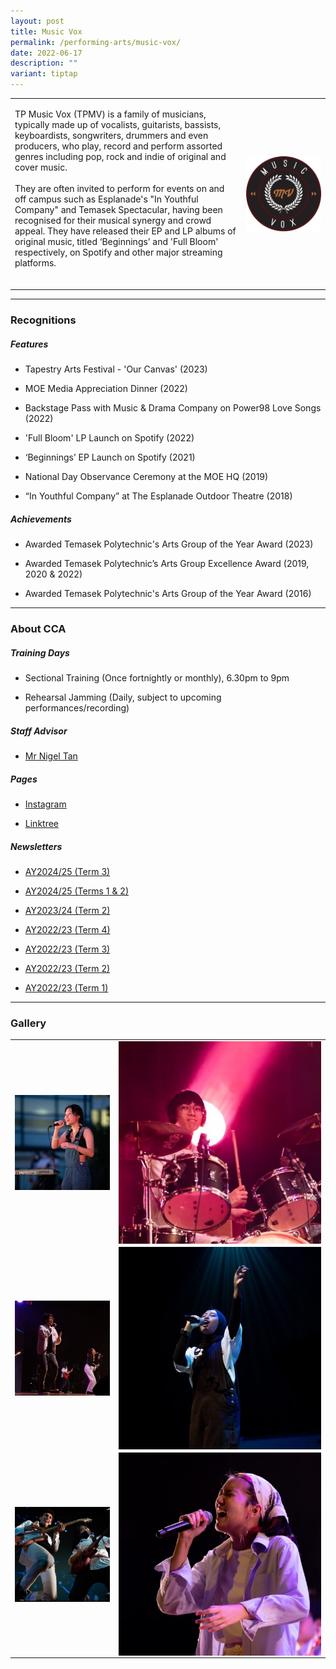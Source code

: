```yaml
---
layout: post
title: Music Vox
permalink: /performing-arts/music-vox/
date: 2022-06-17
description: ""
variant: tiptap
---
```

<table style="minWidth: 50px">
<colgroup>
<col>
<col>
</colgroup>
<tbody>
<tr>
<td rowspan="1" colspan="1">
<p>TP Music Vox (TPMV) is a family of musicians, typically made up of vocalists,
guitarists, bassists, keyboardists, songwriters, drummers and even producers,
who play, record and perform assorted genres including pop, rock and indie
of original and cover music.
<br>
<br>They are often invited to perform for events on and off campus such as
Esplanade's "In Youthful Company" and Temasek Spectacular, having been
recognised for their musical synergy and crowd appeal. They have released
their EP and LP albums of original music, titled ‘Beginnings’ and 'Full
Bloom' respectively, on Spotify and other major streaming platforms.
<br>
<br>
</p>
</td>
<td rowspan="1" colspan="1">
<div class="isomer-image-wrapper">
<img style="display:block;margin-left:auto;margin-right:auto;" height="auto" width="100%" alt="Music Vox" src="/images/Arts/MV/MV_logo.png">
</div>
</td>
</tr>
</tbody>
</table>
<hr>
<h3>Recognitions</h3>
<h5>Features</h5>
<ul data-tight="true" class="tight">
<li>
<p>Tapestry Arts Festival - 'Our Canvas' (2023)</p>
</li>
<li>
<p>MOE Media Appreciation Dinner (2022)</p>
</li>
<li>
<p>Backstage Pass with Music &amp; Drama Company on Power98 Love Songs (2022)</p>
</li>
<li>
<p>'Full Bloom' LP Launch on Spotify (2022)</p>
</li>
<li>
<p>‘Beginnings’ EP Launch on Spotify (2021)</p>
</li>
<li>
<p>National Day Observance Ceremony at the MOE HQ (2019)</p>
</li>
<li>
<p>“In Youthful Company” at The Esplanade Outdoor Theatre (2018)</p>
</li>
</ul>
<h5>Achievements</h5>
<ul data-tight="true" class="tight">
<li>
<p>Awarded Temasek Polytechnic's Arts Group of the Year Award (2023)</p>
</li>
<li>
<p>Awarded Temasek Polytechnic’s Arts Group Excellence Award (2019, 2020
&amp; 2022)</p>
</li>
<li>
<p>Awarded Temasek Polytechnic's Arts Group of the Year Award (2016)</p>
</li>
</ul>
<hr>
<h3>About CCA</h3>
<h5>Training Days</h5>
<ul data-tight="true" class="tight">
<li>
<p>Sectional Training (Once fortnightly or monthly), 6.30pm to 9pm</p>
</li>
<li>
<p>Rehearsal Jamming (Daily, subject to upcoming performances/recording)</p>
</li>
</ul>
<h5>Staff Advisor</h5>
<ul data-tight="true" class="tight">
<li>
<p><a href="mailto:nigel_tan@tp.edu.sg" rel="noopener noreferrer nofollow" target="_blank">Mr Nigel Tan</a> 
<br>
</p>
</li>
</ul>
<h5>Pages</h5>
<ul data-tight="true" class="tight">
<li>
<p><a href="https://www.instagram.com/tpmusicvox" rel="noopener noreferrer nofollow" target="_blank">Instagram</a>
</p>
</li>
<li>
<p><a href="https://linktr.ee/MusicVoxTP" rel="noopener noreferrer nofollow" target="_blank">Linktree</a>
</p>
</li>
</ul>
<p></p>
<h5>Newsletters</h5>
<ul data-tight="true" class="tight">
<li>
<p><a href="https://for.edu.sg/tpmvay2425term3" rel="noopener nofollow" target="_blank">AY2024/25 (Term 3)</a>
</p>
</li>
<li>
<p><a href="https://for.edu.sg/tpmvay2425terms1and2" rel="noopener nofollow" target="_blank">AY2024/25 (Terms 1 &amp; 2)</a>
</p>
</li>
<li>
<p><a href="https://for.edu.sg/tpmvay2324term2" rel="noopener nofollow" target="_blank">AY2023/24 (Term 2)</a>
</p>
</li>
<li>
<p><a href="https://for.edu.sg/tpmvay2223term4" rel="noopener nofollow" target="_blank">AY2022/23 (Term 4)</a>
</p>
</li>
<li>
<p><a href="https://for.edu.sg/tpmvay2223term3" rel="noopener nofollow" target="_blank">AY2022/23 (Term 3)</a>
</p>
</li>
<li>
<p><a href="https://for.edu.sg/tpmvay2223term2" rel="noopener nofollow" target="_blank">AY2022/23 (Term 2)</a>
</p>
</li>
<li>
<p><a href="https://for.edu.sg/tpmvay2223term1" rel="noopener nofollow" target="_blank">AY2022/23 (Term 1)</a>
</p>
</li>
</ul>
<hr>
<h3>Gallery</h3>
<table style="minWidth: 50px">
<colgroup>
<col>
<col>
</colgroup>
<tbody>
<tr>
<td rowspan="1" colspan="1">
<div class="isomer-image-wrapper">
<img style="display:block;margin-left:auto;margin-right:auto;" height="auto" width="100%" alt="Musicvox" src="/images/Arts/MV/MV_pic_1.jpg">
</div>
</td>
<td rowspan="1" colspan="1">
<div class="isomer-image-wrapper">
<img style="display:block;margin-left:auto;margin-right:auto;" height="auto" width="100%" alt="Musicvox" src="/images/Arts/MV/MV_pic_2.jpg">
</div>
</td>
</tr>
<tr>
<td rowspan="1" colspan="1">
<div class="isomer-image-wrapper">
<img style="display:block;margin-left:auto;margin-right:auto;" height="auto" width="100%" alt="Musicvox" src="/images/Arts/MV/MV_pic_3.jpg">
</div>
</td>
<td rowspan="1" colspan="1">
<div class="isomer-image-wrapper">
<img style="display:block;margin-left:auto;margin-right:auto;" height="auto" width="100%" alt="Musicvox" src="/images/Arts/MV/MV_pic_4.jpg">
</div>
</td>
</tr>
<tr>
<td rowspan="1" colspan="1">
<div class="isomer-image-wrapper">
<img style="display:block;margin-left:auto;margin-right:auto;" height="auto" width="100%" alt="Musicvox" src="/images/Arts/MV/MV_pic_5.jpg">
</div>
</td>
<td rowspan="1" colspan="1">
<div class="isomer-image-wrapper">
<img style="display:block;margin-left:auto;margin-right:auto;" height="auto" width="100%" alt="Musicvox" src="/images/Arts/MV/MV_pic_6.jpg">
</div>
</td>
</tr>
</tbody>
</table>
<p></p>